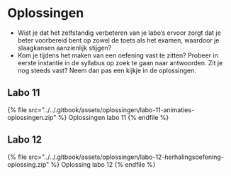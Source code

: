 # Oplossingen

* Wist je dat het zelfstandig verbeteren van je labo’s ervoor zorgt dat je beter voorbereid bent op zowel de toets als het examen, waardoor je slaagkansen aanzienlijk stijgen?
* Kom je tijdens het maken van een oefening vast te zitten? Probeer in eerste instantie in de syllabus op zoek te gaan naar antwoorden. Zit je nog steeds vast? Neem dan pas een kijkje in de oplossingen.

## Labo 11

{% file src="../../.gitbook/assets/oplossingen/labo-11-animaties-oplossingen.zip" %}
Oplossingen labo 11
{% endfile %}

## Labo 12

{% file src="../../.gitbook/assets/oplossingen/labo-12-herhalingsoefening-oplossing.zip" %}
Oplossing labo 12
{% endfile %}
